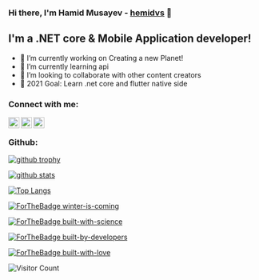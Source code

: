 ### Hi there, I'm Hamid Musayev - [hemidvs](hemidvsmusayev@gmail.com) 👋
<!--
![Gif](https://user-images.githubusercontent.com/57037068/88589670-8c77e580-d06a-11ea-8067-696c17a6a496.gif)
-->


## I'm a .NET core & Mobile Application developer!

- 🔭 I’m currently working on Creating a new Planet!
- 🌱 I’m currently learning api
- 👯 I’m looking to collaborate with other content creators
- 🥅 2021 Goal: Learn .net core and flutter native side

### Connect with me:

[<img align="left" alt="hemidvsmusayev24 | Facebook" width="22px" src="https://cdn.jsdelivr.net/npm/simple-icons@3.6.0/icons/facebook.svg" />](https://www.facebook.com/hemidvsmusayev24)
[<img align="left" alt="hemidvsmusayev@gmail.com | Gmail" width="22px" src="https://cdn.jsdelivr.net/npm/simple-icons@3.6.0/icons/gmail.svg" />](hemidvsmusayev@gmail.com)
[<img align="left" alt="hemidvs | Instagram" width="22px" src="https://cdn.jsdelivr.net/npm/simple-icons@v3/icons/instagram.svg" />](https://www.instagram.com/hemidvs/)

<br />



### Github:

[![github trophy](https://github-profile-trophy.vercel.app/?username=hemidvs&row=1&margin-w=8)](https://github.com/ryo-ma/github-profile-trophy)

[![github stats](https://github-readme-stats.vercel.app/api?username=hemidvs)](https://github.com/anuraghazra/github-readme-stats)

[![Top Langs](https://github-readme-stats.vercel.app/api/top-langs/?username=hemidvs&layout=compact)](https://github.com/anuraghazra/github-readme-stats)

  [![ForTheBadge winter-is-coming](http://ForTheBadge.com/images/badges/winter-is-coming.svg)](http://ForTheBadge.com)

  [![ForTheBadge built-with-science](http://ForTheBadge.com/images/badges/built-with-science.svg)](https://GitHub.com/Naereen/)

  [![ForTheBadge built-by-developers](http://ForTheBadge.com/images/badges/built-by-developers.svg)](https://GitHub.com/Naereen/)

  [![ForTheBadge built-with-love](http://ForTheBadge.com/images/badges/built-with-love.svg)](https://GitHub.com/Naereen/)




![Visitor Count](https://profile-counter.glitch.me/{hemidvs}/count.svg)
